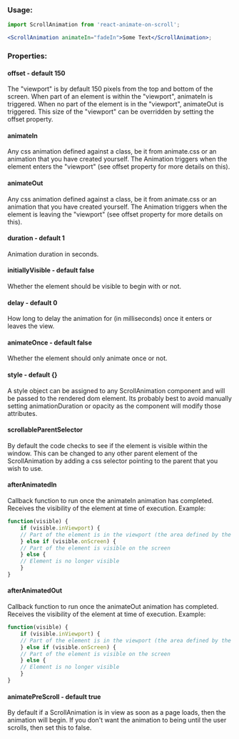 ### Usage:

```jsx
import ScrollAnimation from 'react-animate-on-scroll';

<ScrollAnimation animateIn="fadeIn">Some Text</ScrollAnimation>;
```

### Properties:

#### offset - default 150

The "viewport" is by default 150 pixels from the top and bottom of the screen. When part of an element is within the "viewport", animateIn is triggered. When no part of the element is in the "viewport", animateOut is triggered. This size of the "viewport" can be overridden by setting the offset property.

#### animateIn

Any css animation defined against a class, be it from animate.css or an animation that you have created yourself. The Animation triggers when the element enters the "viewport" (see offset property for more details on this).

#### animateOut

Any css animation defined against a class, be it from animate.css or an animation that you have created yourself. The Animation triggers when the element is leaving the "viewport" (see offset property for more details on this).

#### duration - default 1

Animation duration in seconds.

#### initiallyVisible - default false

Whether the element should be visible to begin with or not.

#### delay - default 0

How long to delay the animation for (in milliseconds) once it enters or leaves the view.

#### animateOnce - default false

Whether the element should only animate once or not.

#### style - default {}

A style object can be assigned to any ScrollAnimation component and will be passed to the rendered dom element. Its probably best to avoid manually setting animationDuration or opacity as the component will modify those attributes.

#### scrollableParentSelector

By default the code checks to see if the element is visible within the window. This can be changed to any other parent element of the ScrollAnimation by adding a css selector pointing to the parent that you wish to use.

#### afterAnimatedIn

Callback function to run once the animateIn animation has completed. Receives the visibility of the element at time of execution. Example:

```js
function(visible) {
    if (visible.inViewport) {
    // Part of the element is in the viewport (the area defined by the offset property)
    } else if (visible.onScreen) {
    // Part of the element is visible on the screen
    } else {
    // Element is no longer visible
    }
}
```

#### afterAnimatedOut

Callback function to run once the animateOut animation has completed. Receives the visibility of the element at time of execution. Example:

```js
function(visible) {
    if (visible.inViewport) {
    // Part of the element is in the viewport (the area defined by the offset property)
    } else if (visible.onScreen) {
    // Part of the element is visible on the screen
    } else {
    // Element is no longer visible
    }
}
```

#### animatePreScroll - default true

By default if a ScrollAnimation is in view as soon as a page loads, then the animation will begin. If you don't want the animation to being until the user scrolls, then set this to false.

